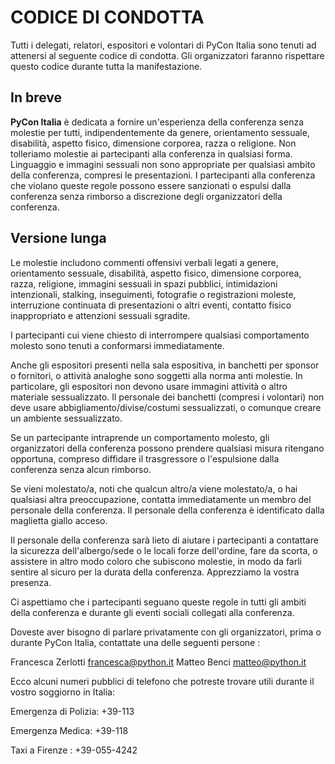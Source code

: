 # CODICE DI CONDOTTA

Tutti i delegati, relatori, espositori e volontari di PyCon Italia sono tenuti ad attenersi
al seguente codice di condotta. Gli organizzatori faranno rispettare questo codice durante
tutta la manifestazione.

## In breve

**PyCon Italia** è dedicata a fornire un'esperienza della conferenza senza molestie per tutti,
indipendentemente da genere, orientamento sessuale, disabilità, aspetto fisico,
dimensione corporea, razza o religione.
Non tolleriamo molestie ai partecipanti alla conferenza in qualsiasi forma.
Linguaggio e immagini sessuali non sono appropriate per qualsiasi ambito della
conferenza, compresi le presentazioni.
I partecipanti alla conferenza che violano queste regole possono essere sanzionati o
espulsi dalla conferenza senza rimborso a discrezione degli organizzatori della conferenza.

## Versione lunga

Le molestie includono commenti offensivi verbali legati a genere, orientamento sessuale,
disabilità, aspetto fisico, dimensione corporea, razza, religione, immagini sessuali in
spazi pubblici, intimidazioni intenzionali, stalking, inseguimenti, fotografie o
registrazioni moleste, interruzione continuata di presentazioni o altri eventi,
contatto fisico inappropriato e attenzioni sessuali sgradite.

I partecipanti cui viene chiesto di interrompere qualsiasi comportamento molesto sono
tenuti a conformarsi immediatamente.

Anche gli espositori presenti nella sala espositiva, in banchetti per sponsor o fornitori,
o attività analoghe sono soggetti alla norma anti molestie. In particolare, gli espositori
non devono usare immagini attività o altro materiale sessualizzato. Il personale dei
banchetti (compresi i volontari) non deve usare abbigliamento/divise/costumi sessualizzati,
o comunque creare un ambiente sessualizzato.

Se un partecipante intraprende un comportamento molesto, gli organizzatori della conferenza
possono prendere qualsiasi misura ritengano opportuna, compreso diffidare il trasgressore o
l'espulsione dalla conferenza senza alcun rimborso.

Se vieni molestato/a, noti che qualcun altro/a viene molestato/a, o hai qualsiasi altra
preoccupazione, contatta immediatamente un membro del personale della conferenza.
Il personale della conferenza è identificato dalla maglietta giallo acceso.

Il personale della conferenza sarà lieto di aiutare i partecipanti a contattare la sicurezza
dell'albergo/sede o le locali forze dell'ordine, fare da scorta, o assistere in altro modo
coloro che subiscono molestie, in modo da farli sentire al sicuro per la durata
della conferenza. Apprezziamo la vostra presenza.

Ci aspettiamo che i partecipanti seguano queste regole in tutti gli ambiti della
conferenza e durante gli eventi sociali collegati alla conferenza.

Doveste aver bisogno di parlare privatamente con gli organizzatori, prima o durante
PyCon Italia, contattate una delle seguenti persone :

Francesca Zerlotti [francesca@python.it](mailto:francesca@python.it)
Matteo Benci [matteo@python.it](mailto:matteo@python.it)

Ecco alcuni numeri pubblici di telefono che potreste trovare utili durante il
vostro soggiorno in Italia:

Emergenza di Polizia: +39-113

Emergenza Medica: +39-118

Taxi a Firenze : +39-055-4242

